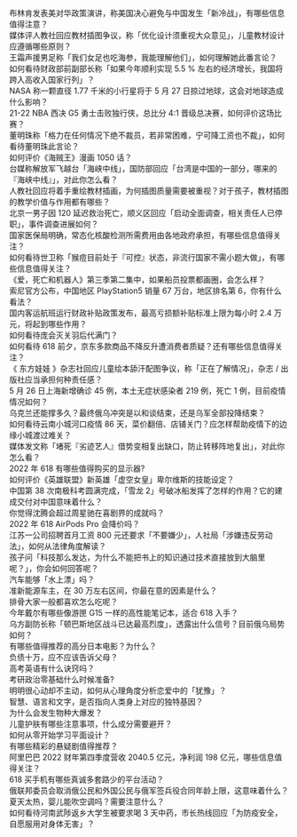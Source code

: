 布林肯发表美对华政策演讲，称美国决心避免与中国发生「新冷战」，有哪些信息值得注意？  
媒体评人教社回应教材插图争议，称「优化设计须重视大众意见」，儿童教材设计应遵循哪些原则？  
王霜声援男足称「我们女足也吃海参，我能理解他们」，如何理解她此番言论？  
如何看待财政部前副部长称「如果今年顺利实现 5.5 % 左右的经济增长，我国将跨入高收入国家行列」？  
NASA 称一颗直径 1.77 千米的小行星将于 5 月 27 日掠过地球，这会对地球造成什么影响？  
21-22 NBA 西决 G5 勇士击败独行侠，总比分 4:1 晋级总决赛，如何评价这场比赛？  
董明珠称「格力在任何情况下绝不裁员，若非常困难，宁可降工资也不裁」，如何看待董明珠此言论？  
如何评价《海贼王》漫画 1050 话？  
台媒称解放军飞越台「海峡中线」，国防部回应「台湾是中国的一部分，哪来的『海峡中线』」，对此你怎么看？  
人教社回应将着手重绘教材插画，为何插图质量需要被重视？对于孩子，教材插图的教学价值与作用都有哪些？  
北京一男子因 120 延迟救治死亡，顺义区回应「启动全面调查，相关责任人已停职」，事件调查进展如何？  
国家医保局明确，常态化核酸检测所需费用由各地政府承担，有哪些信息值得关注？  
如何看待世卫称「猴痘目前处于『可控』状态，非流行国家不需小题大做」，有哪些信息值得关注？  
《爱，死亡和机器人》第三季第二集中，如果船员投票都画圈，会怎么样？  
索尼官方公布，中国地区 PlayStation5 销量 67 万台，地区排名第 6，你有什么看法？  
国内客运航班运行财政补贴政策发布，最高亏损额补贴标准上限为每小时 2.4 万元，将起到哪些作用？  
如何看待庞会灭关羽后代满门？  
如何看待 618 前夕，京东多款商品不降反升遭消费者质疑？还有哪些信息值得关注？  
《 东方娃娃 》杂志社回应儿童绘本舔汗配图争议，称「正在了解情况」，杂志 / 出版社应当承担何种责任感？  
5 月 26 日上海新增确诊 45 例，本土无症状感染者 219 例，死亡 1 例，目前疫情情况如何？  
乌克兰还能撑多久？最终俄乌冲突是以和谈结束，还是乌军全部投降结束？  
如何看待云南小城河口疫情 86 天，菜价翻倍、店铺关门？应怎样帮助疫情下的边缘小城渡过难关？  
媒体发文称「堵死『劣迹艺人』借势变相复出缺口，防止转移阵地复出」，对此你怎么看？  
2022 年 618  有哪些值得购买的显示器?  
如何评价《英雄联盟》新英雄「虚空女皇」卑尔维斯的技能设定？  
中国第 38 次南极科考圆满完成，「雪龙 2」号破冰船发挥了怎样的作用？它的建成交付对中国意味着什么？  
你觉得沈腾会超过周星驰在喜剧界的成就吗？  
2022 年 618 AirPods Pro 会降价吗？  
江苏一公司招聘首月工资 800 元还要求「不要嫌少」，人社局「涉嫌违反劳动法」，如何从法律角度解读？  
孩子问「科技那么发达，为什么不能把书上的知识通过技术直接放到大脑里呢？」，你会如何回答呢？  
汽车能够「水上漂」吗？  
准新能源车主，在 30 万左右区间，你最在意的因素是什么？  
排骨大家一般都喜欢怎么吃呢？  
今年戴尔有哪些像游匣  G15  一样的高性能笔记本，适合  618  入手？  
乌方副防长称「顿巴斯地区战斗已达最高烈度」，透露出什么信号？目前俄乌局势如何？  
有哪些值得推荐的高分日本电影？为什么？  
负债十万，应不应该告诉父母？  
高考英语有什么诀窍吗？  
考研政治零基础什么时候准备?  
明明很心动却不主动，如何从心理角度分析恋爱中的「犹豫」？  
智慧、语言和文字，是否指向人类身上对应的独特基因？  
为什么会发生物种大爆发？  
儿童护肤有哪些注意事项，什么成分需要避开？  
如何从零开始学习平面设计？  
有哪些精彩的悬疑剧值得推荐？  
阿里巴巴 2022 财年第四季度营收 2040.5 亿元，净利润 198 亿元，哪些信息值得关注？  
618 买⼿机有哪些真诚多套路少的平台活动？  
俄联邦委员会取消俄公民和外国公民与俄军签兵役合同年龄上限，这意味着什么？  
夏天太热，婴儿能吹空调吗？需要注意什么？  
如何看待河南武陟返乡大学生被要求喝 3 天中药，市长热线回应「为防疫安全，自愿服用对身体无害」？  
